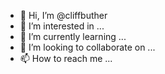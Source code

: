 - 👋 Hi, I’m @cliffbuther
- 👀 I’m interested in ...
- 🌱 I’m currently learning ...
- 💞️ I’m looking to collaborate on ...
- 📫 How to reach me ...

<!---
cliffbuther/cliffbuther is a ✨ special ✨ repository because its `README.md` (this file) appears on your GitHub profile.
You can click the Preview link to take a look at your changes.
--->
